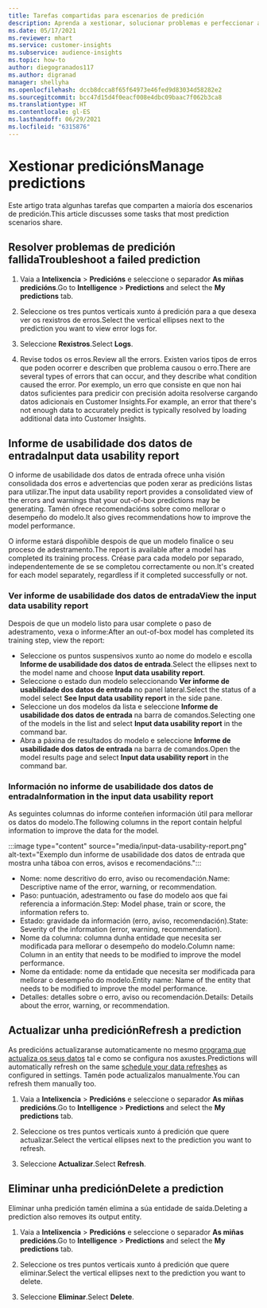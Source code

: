 ```yaml
---
title: Tarefas compartidas para escenarios de predición
description: Aprenda a xestionar, solucionar problemas e perfeccionar as predicións.
ms.date: 05/17/2021
ms.reviewer: mhart
ms.service: customer-insights
ms.subservice: audience-insights
ms.topic: how-to
author: diegogranados117
ms.author: digranad
manager: shellyha
ms.openlocfilehash: dccb8dcca8f65f64973e46fed9d83034d58282e2
ms.sourcegitcommit: bcc47d15d4f0eacf008e4dbc09baac7f062b3ca8
ms.translationtype: HT
ms.contentlocale: gl-ES
ms.lasthandoff: 06/29/2021
ms.locfileid: "6315876"
---
```

# <a name="manage-predictions"></a><span data-ttu-id="85de3-103">Xestionar predicións</span><span class="sxs-lookup"><span data-stu-id="85de3-103">Manage predictions</span></span>

<span data-ttu-id="85de3-104">Este artigo trata algunhas tarefas que comparten a maioría dos escenarios de predición.</span><span class="sxs-lookup"><span data-stu-id="85de3-104">This article discusses some tasks that most prediction scenarios share.</span></span>

## <a name="troubleshoot-a-failed-prediction"></a><span data-ttu-id="85de3-105">Resolver problemas de predición fallida</span><span class="sxs-lookup"><span data-stu-id="85de3-105">Troubleshoot a failed prediction</span></span>

1. <span data-ttu-id="85de3-106">Vaia a **Intelixencia** > **Predicións** e seleccione o separador **As miñas predicións**.</span><span class="sxs-lookup"><span data-stu-id="85de3-106">Go to **Intelligence** > **Predictions** and select the **My predictions** tab.</span></span>

1. <span data-ttu-id="85de3-107">Seleccione os tres puntos verticais xunto á predición para a que desexa ver os rexistros de erros.</span><span class="sxs-lookup"><span data-stu-id="85de3-107">Select the vertical ellipses next to the prediction you want to view error logs for.</span></span>

1. <span data-ttu-id="85de3-108">Seleccione **Rexistros**.</span><span class="sxs-lookup"><span data-stu-id="85de3-108">Select **Logs**.</span></span>

1. <span data-ttu-id="85de3-109">Revise todos os erros.</span><span class="sxs-lookup"><span data-stu-id="85de3-109">Review all the errors.</span></span> <span data-ttu-id="85de3-110">Existen varios tipos de erros que poden ocorrer e describen que problema causou o erro.</span><span class="sxs-lookup"><span data-stu-id="85de3-110">There are several types of errors that can occur, and they describe what condition caused the error.</span></span> <span data-ttu-id="85de3-111">Por exemplo, un erro que consiste en que non hai datos suficientes para predicir con precisión adoita resolverse cargando datos adicionais en Customer Insights.</span><span class="sxs-lookup"><span data-stu-id="85de3-111">For example, an error that there's not enough data to accurately predict is typically resolved by loading additional data into Customer Insights.</span></span>

## <a name="input-data-usability-report"></a><span data-ttu-id="85de3-112">Informe de usabilidade dos datos de entrada</span><span class="sxs-lookup"><span data-stu-id="85de3-112">Input data usability report</span></span>

<span data-ttu-id="85de3-113">O informe de usabilidade dos datos de entrada ofrece unha visión consolidada dos erros e advertencias que poden xerar as predicións listas para utilizar.</span><span class="sxs-lookup"><span data-stu-id="85de3-113">The input data usability report provides a consolidated view of the errors and warnings that your out-of-box predictions may be generating.</span></span> <span data-ttu-id="85de3-114">Tamén ofrece recomendacións sobre como mellorar o desempeño do modelo.</span><span class="sxs-lookup"><span data-stu-id="85de3-114">It also gives recommendations how to improve the model performance.</span></span>

<span data-ttu-id="85de3-115">O informe estará dispoñible despois de que un modelo finalice o seu proceso de adestramento.</span><span class="sxs-lookup"><span data-stu-id="85de3-115">The report is available after a model has completed its training process.</span></span> <span data-ttu-id="85de3-116">Créase para cada modelo por separado, independentemente de se se completou correctamente ou non.</span><span class="sxs-lookup"><span data-stu-id="85de3-116">It's created for each model separately, regardless if it completed successfully or not.</span></span>

### <a name="view-the-input-data-usability-report"></a><span data-ttu-id="85de3-117">Ver informe de usabilidade dos datos de entrada</span><span class="sxs-lookup"><span data-stu-id="85de3-117">View the input data usability report</span></span>

<span data-ttu-id="85de3-118">Despois de que un modelo listo para usar complete o paso de adestramento, vexa o informe:</span><span class="sxs-lookup"><span data-stu-id="85de3-118">After an out-of-box model has completed its training step, view the report:</span></span>
- <span data-ttu-id="85de3-119">Seleccione os puntos suspensivos xunto ao nome do modelo e escolla **Informe de usabilidade dos datos de entrada**.</span><span class="sxs-lookup"><span data-stu-id="85de3-119">Select the ellipses next to the model name and choose **Input data usability report**.</span></span>
- <span data-ttu-id="85de3-120">Seleccione o estado dun modelo seleccionando **Ver informe de usabilidade dos datos de entrada** no panel lateral.</span><span class="sxs-lookup"><span data-stu-id="85de3-120">Select the status of a model select **See Input data usability report** in the side pane.</span></span>
- <span data-ttu-id="85de3-121">Seleccione un dos modelos da lista e seleccione **Informe de usabilidade dos datos de entrada** na barra de comandos.</span><span class="sxs-lookup"><span data-stu-id="85de3-121">Selecting one of the models in the list and select **Input data usability report** in the command bar.</span></span>
- <span data-ttu-id="85de3-122">Abra a páxina de resultados do modelo e seleccione **Informe de usabilidade dos datos de entrada** na barra de comandos.</span><span class="sxs-lookup"><span data-stu-id="85de3-122">Open the model results page and select **Input data usability report** in the command bar.</span></span>

### <a name="information-in-the-input-data-usability-report"></a><span data-ttu-id="85de3-123">Información no informe de usabilidade dos datos de entrada</span><span class="sxs-lookup"><span data-stu-id="85de3-123">Information in the input data usability report</span></span>

<span data-ttu-id="85de3-124">As seguintes columnas do informe conteñen información útil para mellorar os datos do modelo.</span><span class="sxs-lookup"><span data-stu-id="85de3-124">The following columns in the report contain helpful information to improve the data for the model.</span></span>

:::image type="content" source="media/input-data-usability-report.png" alt-text="Exemplo dun informe de usabilidade dos datos de entrada que mostra unha táboa con erros, avisos e recomendacións.":::

- <span data-ttu-id="85de3-126">Nome: nome descritivo do erro, aviso ou recomendación.</span><span class="sxs-lookup"><span data-stu-id="85de3-126">Name: Descriptive name of the error, warning, or recommendation.</span></span>
- <span data-ttu-id="85de3-127">Paso: puntuación, adestramento ou fase do modelo aos que fai referencia a información.</span><span class="sxs-lookup"><span data-stu-id="85de3-127">Step: Model phase, train or score, the information refers to.</span></span>
- <span data-ttu-id="85de3-128">Estado: gravidade da información (erro, aviso, recomendación).</span><span class="sxs-lookup"><span data-stu-id="85de3-128">State: Severity of the information (error, warning, recommendation).</span></span>
- <span data-ttu-id="85de3-129">Nome da columna: columna dunha entidade que necesita ser modificada para mellorar o desempeño do modelo.</span><span class="sxs-lookup"><span data-stu-id="85de3-129">Column name: Column in an entity that needs to be modified to improve the model performance.</span></span>
- <span data-ttu-id="85de3-130">Nome da entidade: nome da entidade que necesita ser modificada para mellorar o desempeño do modelo.</span><span class="sxs-lookup"><span data-stu-id="85de3-130">Entity name: Name of the entity that needs to be modified to improve the model performance.</span></span>
- <span data-ttu-id="85de3-131">Detalles: detalles sobre o erro, aviso ou recomendación.</span><span class="sxs-lookup"><span data-stu-id="85de3-131">Details: Details about the error, warning, or recommendation.</span></span>

## <a name="refresh-a-prediction"></a><span data-ttu-id="85de3-132">Actualizar unha predición</span><span class="sxs-lookup"><span data-stu-id="85de3-132">Refresh a prediction</span></span>

<span data-ttu-id="85de3-133">As predicións actualizaranse automaticamente no mesmo [programa que actualiza os seus datos](system.md#schedule-tab) tal e como se configura nos axustes.</span><span class="sxs-lookup"><span data-stu-id="85de3-133">Predictions will automatically refresh on the same [schedule your data refreshes](system.md#schedule-tab) as configured in settings.</span></span> <span data-ttu-id="85de3-134">Tamén pode actualizalos manualmente.</span><span class="sxs-lookup"><span data-stu-id="85de3-134">You can refresh them manually too.</span></span>

1. <span data-ttu-id="85de3-135">Vaia a **Intelixencia** > **Predicións** e seleccione o separador **As miñas predicións**.</span><span class="sxs-lookup"><span data-stu-id="85de3-135">Go to **Intelligence** > **Predictions** and select the **My predictions** tab.</span></span>

1. <span data-ttu-id="85de3-136">Seleccione os tres puntos verticais xunto á predición que quere actualizar.</span><span class="sxs-lookup"><span data-stu-id="85de3-136">Select the vertical ellipses next to the prediction you want to refresh.</span></span>

1. <span data-ttu-id="85de3-137">Seleccione **Actualizar**.</span><span class="sxs-lookup"><span data-stu-id="85de3-137">Select **Refresh**.</span></span>

## <a name="delete-a-prediction"></a><span data-ttu-id="85de3-138">Eliminar unha predición</span><span class="sxs-lookup"><span data-stu-id="85de3-138">Delete a prediction</span></span>

<span data-ttu-id="85de3-139">Eliminar unha predición tamén elimina a súa entidade de saída.</span><span class="sxs-lookup"><span data-stu-id="85de3-139">Deleting a prediction also removes its output entity.</span></span>

1. <span data-ttu-id="85de3-140">Vaia a **Intelixencia** > **Predicións** e seleccione o separador **As miñas predicións**.</span><span class="sxs-lookup"><span data-stu-id="85de3-140">Go to **Intelligence** > **Predictions** and select the **My predictions** tab.</span></span>

1. <span data-ttu-id="85de3-141">Seleccione os tres puntos verticais xunto á predición que quere eliminar.</span><span class="sxs-lookup"><span data-stu-id="85de3-141">Select the vertical ellipses next to the prediction you want to delete.</span></span>

1. <span data-ttu-id="85de3-142">Seleccione **Eliminar**.</span><span class="sxs-lookup"><span data-stu-id="85de3-142">Select **Delete**.</span></span>
